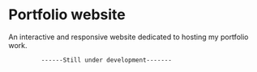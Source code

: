 
# Portfolio website


An interactive and responsive website dedicated to hosting my portfolio work.

             ------Still under development-------